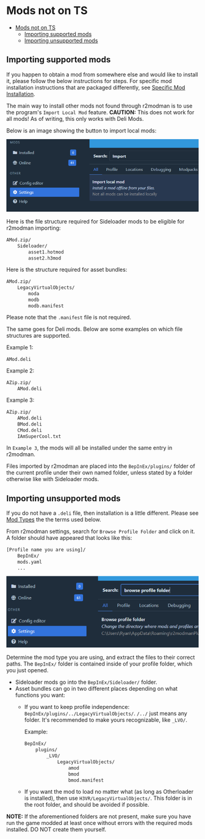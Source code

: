 # Mods not on TS

- [Mods not on TS](#mods-not-on-ts)
  - [Importing supported mods](#importing-supported-mods)
  - [Importing unsupported mods](#importing-unsupported-mods)

## Importing supported mods

If you happen to obtain a mod from somewhere else and would like to install it, please follow the below instructions for steps. For specific mod installation instructions that are packaged differently, see [Specific Mod Installation](Specific-Mod-Installation.md).

The main way to install other mods not found through r2modman is to use the program's `Import Local Mod` feature. **CAUTION:** This does not work for all mods! As of writing, this only works with Deli Mods.

Below is an image showing the button to import local mods:

![image](Images/Getting-Started-Import-Local.png)

Here is the file structure required for Sideloader mods to be eligible for r2modman importing:

```text
AMod.zip/
    Sideloader/
        asset1.hotmod
        asset2.h3mod
```

Here is the structure required for asset bundles:

```text
AMod.zip/
    LegacyVirtualObjects/
        moda
        modb
        modb.manifest
```

Please note that the `.manifest` file is not required.

The same goes for Deli mods. Below are some examples on which file structures are supported.

Example 1:

```text
AMod.deli
```

Example 2:

```text
AZip.zip/
    AMod.deli
```

Example 3:

```text
AZip.zip/
    AMod.deli
    BMod.deli
    CMod.deli
    IAmSuperCool.txt
```

In `Example 3`, the mods will all be installed under the same entry in r2modman.

Files imported by r2modman are placed into the `BepInEx/plugins/` folder of the current profile under their own named folder, unless stated by a folder otherwise like with Sideloader mods.

## Importing unsupported mods

If you do not have a `.deli` file, then installation is a little different. Please see [Mod Types](Mod-Types.md) the the terms used below.

From r2modman settings, search for `Browse Profile Folder` and click on it. A folder should have appeared that looks like this:

```text
[Profile name you are using]/
    BepInEx/
    mods.yaml
    ...
```

![image](Images/Getting-Started-Browse-Profile.png)

Determine the mod type you are using, and extract the files to their correct paths. The `BepInEx/` folder is contained inside of your profile folder, which you just opened.

- Sideloader mods go into the `BepInEx/Sideloader/` folder.
- Asset bundles can go in two different places depending on what functions you want:
  - If you want to keep profile independence: `BepInEx/plugins/../LegacyVirtualObjects/`. `/../` just means any folder. It's recommended to make yours recognizable, like `_LVO/`.

    Example:

    ```text
    BepInEx/
        plugins/
            _LVO/
                LegacyVirtualObjects/
                    amod
                    bmod
                    bmod.manifest
    ```

  - If you want the mod to load no matter what (as long as Otherloader is installed), then use `H3VR/LegacyVirtualObjects/`. This folder is in the root folder, and should be avoided if possible.

**NOTE:** If the aforementioned folders are not present, make sure you have run the game modded at least once without errors with the required mods installed. DO NOT create them yourself.
